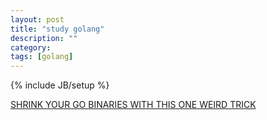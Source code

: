 ```yaml
---
layout: post
title: "study golang"
description: ""
category: 
tags: [golang]
---
```

{% include JB/setup %}

[SHRINK YOUR GO BINARIES WITH THIS ONE WEIRD TRICK](https://blog.filippo.io/shrink-your-go-binaries-with-this-one-weird-trick/)

